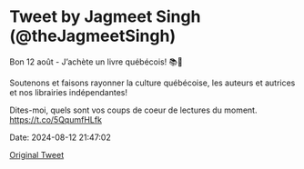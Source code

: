 # Tweet by Jagmeet Singh (@theJagmeetSingh)

Bon 12 août - J’achète un livre québécois! 📚🧡

Soutenons et faisons rayonner la culture québécoise, les auteurs et autrices et nos librairies indépendantes!

Dites-moi, quels sont vos coups de coeur de lectures du moment. https://t.co/5QqumfHLfk

Date: 2024-08-12 21:47:02

[Original Tweet](https://x.com/theJagmeetSingh/status/1823113993155735787)
